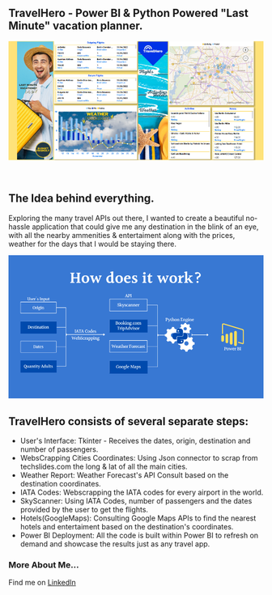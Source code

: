## TravelHero - Power BI & Python Powered "Last Minute" vacation planner.

<p align="center">
  <a href="https://app.powerbi.com/view?r=eyJrIjoiZWQ1OTQwMDUtNzVlYy00MjdlLTk3ODEtYTI2ZTQyMGMzNDY0IiwidCI6ImFlMjMzMjNhLTFiMzktNGRjZi1hOTE5LWIzZDE2OTZmNWEwMyIsImMiOjJ9">	
    <img src="Last Minute Vacations.png">
  </a>
</p>

&nbsp;

## The Idea behind everything.

Exploring the many travel APIs out there, I wanted to create a beautiful no-hassle application that could give me any destination in the blink of an eye, with all the nearby ammenities & entertaiment along with the prices, weather for the days that I would be staying there.

<p align="center">
  <a>	
    <img src="how_does_it_work.png">
  </a>
</p>

## TravelHero consists of several separate steps:



- User's Interface: Tkinter - Receives the dates, origin, destination and number of passengers.
- WebsCrapping Cities Coordinates: Using Json connector to scrap from techslides.com the long & lat of all the main cities.
- Weather Report: Weather Forecast's API Consult based on the destination coordinates.
- IATA Codes: Webscrapping the IATA codes for every airport in the world.
- SkyScanner: Using IATA Codes, number of passengers and the dates provided by the user to get the flights.
- Hotels(GoogleMaps): Consulting Google Maps APIs to find the nearest hotels and entertaiment based on the destination's coordinates.
- Power BI Deployment: All the code is built within Power BI to refresh on demand and showcase the results just as any travel app.

### More About Me...
Find me on [LinkedIn](https://www.linkedin.com/in/danieljmendezb/)

